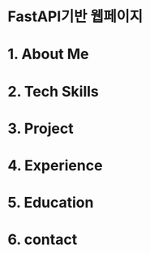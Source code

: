 # FastAPI기반 웹페이지 
# 1. About Me
# 2. Tech Skills
# 3. Project
# 4. Experience
# 5. Education
# 6. contact